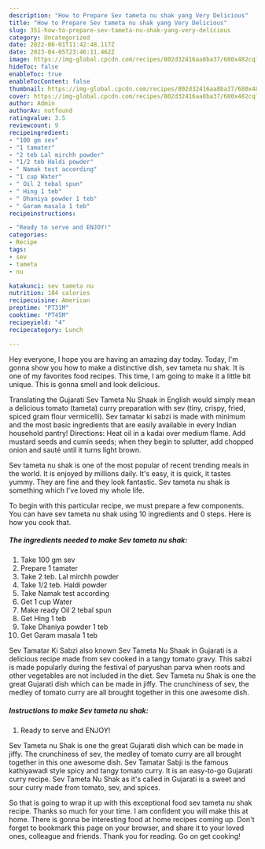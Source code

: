 ```yaml
---
description: "How to Prepare Sev tameta nu shak yang Very Delicious"
title: "How to Prepare Sev tameta nu shak yang Very Delicious"
slug: 351-how-to-prepare-sev-tameta-nu-shak-yang-very-delicious
category: Uncategorized
date: 2022-06-01T11:42:48.117Z
date: 2023-04-05T23:46:11.462Z
image: https://img-global.cpcdn.com/recipes/802d32416aa8ba37/680x482cq70/sev-tameta-nu-shak-recipe-main-photo.jpg
hideToc: false
enableToc: true
enableTocContent: false
thumbnail: https://img-global.cpcdn.com/recipes/802d32416aa8ba37/680x482cq70/sev-tameta-nu-shak-recipe-main-photo.jpg
cover: https://img-global.cpcdn.com/recipes/802d32416aa8ba37/680x482cq70/sev-tameta-nu-shak-recipe-main-photo.jpg
author: Admin
authorAv: notfound
ratingvalue: 3.5
reviewcount: 9
recipeingredient:
- "100 gm sev"
- "1 tamater"
- "2 teb Lal mirchh powder"
- "1/2 teb Haldi powder"
- " Namak test according"
- "1 cup Water"
- " Oil 2 tebal spun"
- " Hing 1 teb"
- " Dhaniya powder 1 teb"
- " Garam masala 1 teb"
recipeinstructions:

- "Ready to serve and ENJOY!"
categories:
- Recipe
tags:
- sev
- tameta
- nu

katakunci: sev tameta nu 
nutrition: 184 calories
recipecuisine: American
preptime: "PT31M"
cooktime: "PT45M"
recipeyield: "4"
recipecategory: Lunch

---
```



Hey everyone, I hope you are having an amazing day today. Today, I'm gonna show you how to make a distinctive dish, sev tameta nu shak. It is one of my favorites food recipes. This time, I am going to make it a little bit unique. This is gonna smell and look delicious.

Translating the Gujarati Sev Tameta Nu Shaak in English would simply mean a delicious tomato (tameta) curry preparation with sev (tiny, crispy, fried, spiced gram flour vermicelli). Sev tamatar ki sabzi is made with minimum and the most basic ingredients that are easily available in every Indian household pantry! Directions: Heat oil in a kadai over medium flame. Add mustard seeds and cumin seeds; when they begin to splutter, add chopped onion and sauté until it turns light brown.

Sev tameta nu shak is one of the most popular of recent trending meals in the world. It is enjoyed by millions daily. It's easy, it is quick, it tastes yummy. They are fine and they look fantastic. Sev tameta nu shak is something which I've loved my whole life.


To begin with this particular recipe, we must prepare a few components. You can have sev tameta nu shak using 10 ingredients and 0 steps. Here is how you cook that.

<!--inarticleads1-->

##### The ingredients needed to make Sev tameta nu shak:

1. Take 100 gm sev
1. Prepare 1 tamater
1. Take 2 teb. Lal mirchh powder
1. Take 1/2 teb. Haldi powder
1. Take  Namak test according
1. Get 1 cup Water
1. Make ready  Oil 2 tebal spun
1. Get  Hing 1 teb
1. Take  Dhaniya powder 1 teb
1. Get  Garam masala 1 teb


Sev Tamatar Ki Sabzi also known Sev Tameta Nu Shaak in Gujarati is a delicious recipe made from sev cooked in a tangy tomato gravy. This sabzi is made popularly during the festival of paryushan parva when roots and other vegetables are not included in the diet. Sev Tameta nu Shak is one the great Gujarati dish which can be made in jiffy. The crunchiness of sev, the medley of tomato curry are all brought together in this one awesome dish. 

<!--inarticleads2-->

##### Instructions to make Sev tameta nu shak:


1. Ready to serve and ENJOY!

Sev Tameta nu Shak is one the great Gujarati dish which can be made in jiffy. The crunchiness of sev, the medley of tomato curry are all brought together in this one awesome dish. Sev Tamatar Sabji is the famous kathiyawadi style spicy and tangy tomato curry. It is an easy-to-go Gujarati curry recipe. Sev Tameta Nu Shak as it&#39;s called in Gujarati is a sweet and sour curry made from tomato, sev, and spices. 

So that is going to wrap it up with this exceptional food sev tameta nu shak recipe. Thanks so much for your time. I am confident you will make this at home. There is gonna be interesting food at home recipes coming up. Don't forget to bookmark this page on your browser, and share it to your loved ones, colleague and friends. Thank you for reading. Go on get cooking!
